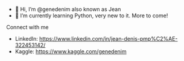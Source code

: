 - 👋 Hi, I’m @genedenim also known as Jean
- 🌱 I’m currently learning Python, very new to it. More to come!

<!---
genedenim/genedenim is a ✨ special ✨ repository because its `README.md` (this file) appears on your GitHub profile.
You can click the Preview link to take a look at your changes.
--->

Connect with me
 - LinkedIn: https://www.linkedin.com/in/jean-denis-pmp%C2%AE-322453142/
 - Kaggle: https://www.kaggle.com/genedenim
 
